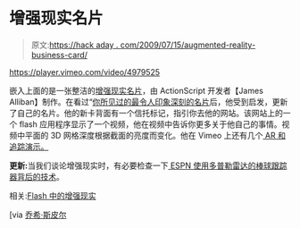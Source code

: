 # 增强现实名片

> 原文:[https://hack aday . com/2009/07/15/augmented-reality-business-card/](https://hackaday.com/2009/07/15/augmented-reality-business-card/)

<https://player.vimeo.com/video/4979525>

</div> <p>嵌入上面的是一张整洁的<a href="http://jamesalliban.wordpress.com/2009/06/03/ar-business-card/" title="AR Business card « James Alliban" target="_blank">增强现实名片</a>，由 ActionScript 开发者【James Alliban】制作。在看过“<a href="http://www.youtube.com/watch?v=f2mHkQUBEpM" title="YouTube - Business Card Fail" target="_blank">你所见过的最令人印象深刻的名片</a>后，他受到启发，更新了自己的名片。他的新卡背面有一个信托标记，指引你去他的网站。该网站上的一个 flash 应用程序显示了一个视频，他在视频中告诉你更多关于他自己的事情。视频中平面的 3D 网格深度根据截面的亮度而变化。他在 Vimeo 上还有几个<a href="http://vimeo.com/jamesalliban" title="James Alliban on Vimeo" target="_blank"> AR 和追踪演示。</a></p> <p><strong>更新:</strong>当我们谈论增强现实时，有必要检查一下<a href="http://www.popsci.com/entertainment-amp-gaming/article/2009-07/how-it-works-espns-ball-tracker-follows-home-runs-doppler-radar" target="_blank"> ESPN 使用多普勒雷达的棒球跟踪器背后的技术</a>。</p> <p>相关:<a href="http://hackaday.com/2008/11/19/augmented-reality-in-flash/" title="Augmented reality in Flash - Hack a Day">Flash 中的增强现实</a></p> <p>[via <a href="http://joshspear.com/item/augmented-reality-business-card/" title="Augmented Reality Business Card - Josh Spear, Trendspotting" target="_blank">乔希·斯皮尔</a></p> </body> </html>